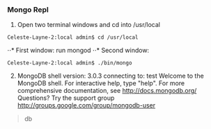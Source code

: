 ### Mongo Repl

1. Open two terminal windows and cd into /usr/local
```
Celeste-Layne-2:local admin$ cd /usr/local
```
⋅⋅* First window: run mongod
⋅⋅* Second window:
```
Celeste-Layne-2:local admin$ ./bin/mongo
```

2. MongoDB shell version: 3.0.3
connecting to: test
Welcome to the MongoDB shell.
For interactive help, type "help".
For more comprehensive documentation, see
	http://docs.mongodb.org/
Questions? Try the support group
	http://groups.google.com/group/mongodb-user
> db

